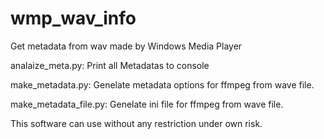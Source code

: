 # wmp_wav_info
Get metadata from wav made by Windows Media Player



analaize_meta.py: Print all Metadatas to console

make_metadata.py: Genelate metadata options for ffmpeg from wave file. 

make_metadata_file.py: Genelate ini file for ffmpeg from wave file. 

This software can use without any restriction under own risk.
